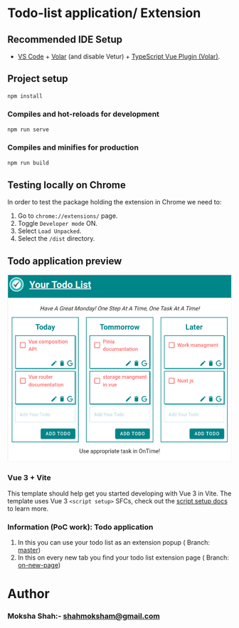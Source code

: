 # Todo-list application/ Extension

## Recommended IDE Setup

- [VS Code](https://code.visualstudio.com/) + [Volar](https://marketplace.visualstudio.com/items?itemName=Vue.volar) (and disable Vetur) + [TypeScript Vue Plugin (Volar)](https://marketplace.visualstudio.com/items?itemName=Vue.vscode-typescript-vue-plugin).

## Project setup
```
npm install
```

### Compiles and hot-reloads for development
```
npm run serve
```

### Compiles and minifies for production
```
npm run build
```

## Testing locally on Chrome

In order to test the package holding the extension in Chrome we need to:
1. Go to `chrome://extensions/` page.
2. Toggle `Developer mode` ON.
3. Select `Load Unpacked`.
4. Select the `/dist` directory.

## Todo application preview
![Todo List Extension](src/assets/Todo-ext.png)


### Vue 3 + Vite

This template should help get you started developing with Vue 3 in Vite. The template uses Vue 3 `<script setup>` SFCs, check out the [script setup docs](https://v3.vuejs.org/api/sfc-script-setup.html#sfc-script-setup) to learn more.

### Information (PoC work): Todo application 
1. In this you can use your todo list as an extension popup ( Branch: [master](https://github.com/Moksha-S/Todo-ext)) 
2. In this on every new tab you find your todo list extension page ( Branch: [on-new-page](https://github.com/Moksha-S/Todo-ext/tree/on-new-page)) 


# Author
### Moksha Shah:-  [shahmoksham@gmail.com]( shahmoksham@gmail.com)